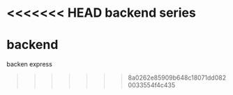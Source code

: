 <<<<<<< HEAD
backend series
=======
# backend
backen express
>>>>>>> 8a0262e85909b648c18071dd0820033554f4c435

